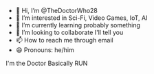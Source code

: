 - 👋 Hi, I’m @TheDoctorWho28
- 👀 I’m interested in Sci-Fi, Video Games, IoT, AI
- 🌱 I’m currently learning probably something
- 💞️ I’m looking to collaborate I'll tell you
- 📫 How to reach me through email
- 😄 Pronouns: he/him

I'm the Doctor Basically RUN
